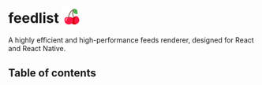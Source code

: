# feedlist <img src="assets/logo.png" alt="logo" width="40" height="40" style="vertical-align:bottom;margin-top: 0px">

A highly efficient and high-performance feeds renderer, designed for React and React Native.

## Table of contents